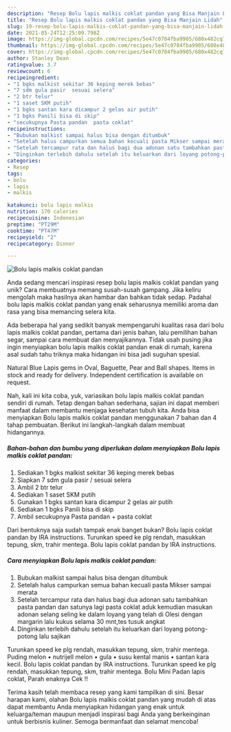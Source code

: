 ```yaml
---
description: "Resep Bolu lapis malkis coklat pandan yang Bisa Manjain Lidah"
title: "Resep Bolu lapis malkis coklat pandan yang Bisa Manjain Lidah"
slug: 19-resep-bolu-lapis-malkis-coklat-pandan-yang-bisa-manjain-lidah
date: 2021-05-24T12:25:09.798Z
image: https://img-global.cpcdn.com/recipes/5e47c0784fba9905/680x482cq70/bolu-lapis-malkis-coklat-pandan-foto-resep-utama.jpg
thumbnail: https://img-global.cpcdn.com/recipes/5e47c0784fba9905/680x482cq70/bolu-lapis-malkis-coklat-pandan-foto-resep-utama.jpg
cover: https://img-global.cpcdn.com/recipes/5e47c0784fba9905/680x482cq70/bolu-lapis-malkis-coklat-pandan-foto-resep-utama.jpg
author: Stanley Dean
ratingvalue: 3.7
reviewcount: 6
recipeingredient:
- "1 bgks malkist sekitar 36 keping merek bebas"
- "7 sdm gula pasir  sesuai selera"
- "2 btr telur"
- "1 saset SKM putih"
- "1 bgks santan kara dicampur 2 gelas air putih"
- "1 bgks Panili bisa di skip"
- "secukupnya Pasta pandan  pasta coklat"
recipeinstructions:
- "Bubukan malkist sampai halus bisa dengan ditumbuk"
- "Setelah halus campurkan semua bahan kecuali pasta Mikser sampai merata"
- "Setelah tercampur rata dan halus bagi dua adonan satu tambahkan pasta pandan dan satunya lagi pasta coklat aduk kemudian masukan adonan selang seling ke dalam loyang yang telah di Olesi dengan margarin lalu kukus selama 30 mnt,tes tusuk angkat"
- "Dinginkan terlebih dahulu setelah itu keluarkan dari loyang potong-potong lalu sajikan"
categories:
- Resep
tags:
- bolu
- lapis
- malkis

katakunci: bolu lapis malkis 
nutrition: 170 calories
recipecuisine: Indonesian
preptime: "PT29M"
cooktime: "PT47M"
recipeyield: "2"
recipecategory: Dinner

---
```



![Bolu lapis malkis coklat pandan](https://img-global.cpcdn.com/recipes/5e47c0784fba9905/680x482cq70/bolu-lapis-malkis-coklat-pandan-foto-resep-utama.jpg)

Anda sedang mencari inspirasi resep bolu lapis malkis coklat pandan yang unik? Cara membuatnya memang susah-susah gampang. Jika keliru mengolah maka hasilnya akan hambar dan bahkan tidak sedap. Padahal bolu lapis malkis coklat pandan yang enak seharusnya memiliki aroma dan rasa yang bisa memancing selera kita.

Ada beberapa hal yang sedikit banyak mempengaruhi kualitas rasa dari bolu lapis malkis coklat pandan, pertama dari jenis bahan, lalu pemilihan bahan segar, sampai cara membuat dan menyajikannya. Tidak usah pusing jika ingin menyiapkan bolu lapis malkis coklat pandan enak di rumah, karena asal sudah tahu triknya maka hidangan ini bisa jadi suguhan spesial.

Natural Blue Lapis gems in Oval, Baguette, Pear and Ball shapes. Items in stock and ready for delivery. Independent certification is available on request.


Nah, kali ini kita coba, yuk, variasikan bolu lapis malkis coklat pandan sendiri di rumah. Tetap dengan bahan sederhana, sajian ini dapat memberi manfaat dalam membantu menjaga kesehatan tubuh kita. Anda bisa menyiapkan Bolu lapis malkis coklat pandan menggunakan 7 bahan dan 4 tahap pembuatan. Berikut ini langkah-langkah dalam membuat hidangannya.

<!--inarticleads1-->

##### Bahan-bahan dan bumbu yang diperlukan dalam menyiapkan Bolu lapis malkis coklat pandan:

1. Sediakan 1 bgks malkist sekitar 36 keping merek bebas
1. Siapkan 7 sdm gula pasir / sesuai selera
1. Ambil 2 btr telur
1. Sediakan 1 saset SKM putih
1. Gunakan 1 bgks santan kara dicampur 2 gelas air putih
1. Sediakan 1 bgks Panili bisa di skip
1. Ambil secukupnya Pasta pandan + pasta coklat


Dari bentuknya saja sudah tampak enak banget bukan? Bolu lapis coklat pandan by IRA instructions. Turunkan speed ke plg rendah, masukkan tepung, skm, trahir mentega. Bolu lapis coklat pandan by IRA instructions. 

<!--inarticleads2-->

##### Cara menyiapkan Bolu lapis malkis coklat pandan:

1. Bubukan malkist sampai halus bisa dengan ditumbuk
1. Setelah halus campurkan semua bahan kecuali pasta Mikser sampai merata
1. Setelah tercampur rata dan halus bagi dua adonan satu tambahkan pasta pandan dan satunya lagi pasta coklat aduk kemudian masukan adonan selang seling ke dalam loyang yang telah di Olesi dengan margarin lalu kukus selama 30 mnt,tes tusuk angkat
1. Dinginkan terlebih dahulu setelah itu keluarkan dari loyang potong-potong lalu sajikan


Turunkan speed ke plg rendah, masukkan tepung, skm, trahir mentega. Puding melon • nutrijell melon • gula • susu kental manis • santan kara kecil. Bolu lapis coklat pandan by IRA instructions. Turunkan speed ke plg rendah, masukkan tepung, skm, trahir mentega. Bolu Mini Padan lapis coklat, Parah enaknya Cek !! 

Terima kasih telah membaca resep yang kami tampilkan di sini. Besar harapan kami, olahan Bolu lapis malkis coklat pandan yang mudah di atas dapat membantu Anda menyiapkan hidangan yang enak untuk keluarga/teman maupun menjadi inspirasi bagi Anda yang berkeinginan untuk berbisnis kuliner. Semoga bermanfaat dan selamat mencoba!
